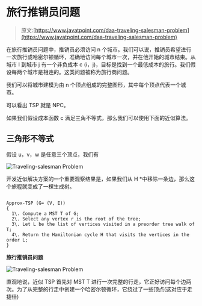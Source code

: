 # 旅行推销员问题

> 原文:[https://www.javatpoint.com/daa-traveling-salesman-problem](https://www.javatpoint.com/daa-traveling-salesman-problem)

在旅行推销员问题中，推销员必须访问 n 个城市。我们可以说，推销员希望进行一次旅行或哈密尔顿循环，准确地访问每个城市一次，并在他开始的城市结束。从城市 I 到城市 j 有一个非负成本 c (i，j)，目标是找到一个最低成本的旅行。我们假设每两个城市是相连的。这类问题被称为旅行商问题。

我们可以将城市建模为由 n 个顶点组成的完整图形，其中每个顶点代表一个城市。

可以看出 TSP 就是 NPC。

如果我们假设成本函数 c 满足三角不等式，那么我们可以使用下面的近似算法。

## 三角形不等式

假设 u，v，w 是任意三个顶点，我们有

![Traveling-salesman Problem](../Images/777b49642923df431ea0340774ea25a3.png)

开发近似解决方案的一个重要观察结果是，如果我们从 H &midast;中移除一条边，那么这个旅程就变成了一棵生成树。

```

Approx-TSP (G= (V, E)) 
{
  1\. Compute a MST T of G;
  2\. Select any vertex r is the root of the tree;
  3\. Let L be the list of vertices visited in a preorder tree walk of T;
  4\. Return the Hamiltonian cycle H that visits the vertices in the order L;
}

```

**旅行推销员问题**

![Traveling-salesman Problem](../Images/45307320adcc7ab25afb9a65ca40d5e8.png)

直观地说，近似 TSP 首先对 MST T 进行一次完整的行走，它正好访问每个边两次。为了从完整的行走中创建一个哈密尔顿循环，它绕过了一些顶点(这对应于走捷径)